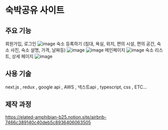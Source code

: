 # 숙박공유 사이트

## 주요 기능
회원가입, 로그인
![image](https://github.com/hurhyeon/final_project/assets/90999300/7e0a6168-e922-42fd-8593-567b08b4b003)
숙소 등록하기 (침대, 욕실, 위치, 편의 시설, 편의 공간, 숙소 사진, 숙소 설명, 가격, 날짜등)
![image](https://github.com/hurhyeon/final_project/assets/90999300/a8212b67-33ef-4d36-8c24-2104fbda8627)
![image](https://github.com/hurhyeon/final_project/assets/90999300/62252490-34a0-4338-b051-c67227a1a353)
메인페이지
![image](https://github.com/hurhyeon/final_project/assets/90999300/f3605c1c-4988-43f5-851e-5b8ea3a28463)
숙소 리스트, 상세 페이지
![image](https://github.com/hurhyeon/final_project/assets/90999300/3884cb49-8541-4eef-a85b-41d59ac7b3df)


## 사용 기술
next.js , redux , google api , AWS , 넥스트api , typescript, css , ETC...

## 제작 과정
https://elated-amphibian-b25.notion.site/airbnb-7466c389140c40deb5c8936406063505
